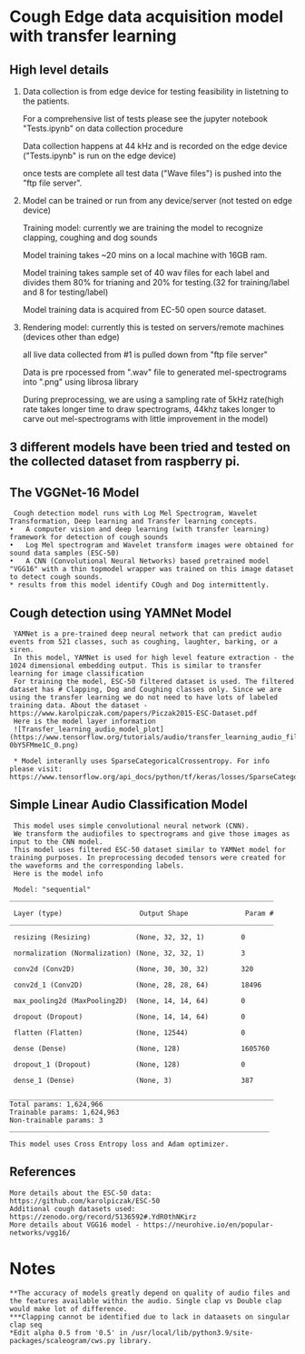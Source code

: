 # Cough Edge data acquisition model with transfer learning

## High level details
1. Data collection is from edge device for testing feasibility in listetning to the patients.

    For a comprehensive list of tests please see the jupyter notebook "Tests.ipynb" on data collection procedure

    Data collection happens at 44 kHz and is recorded on the edge device ("Tests.ipynb" is run on the edge device)

    once tests are complete all test data ("Wave files") is pushed into the "ftp file server".

2. Model can be trained or run from any device/server (not tested on edge device)

    Training model: currently we are training the model to recognize clapping, coughing and dog sounds

    Model training takes ~20 mins on a local machine with 16GB ram.

    Model training takes sample set of 40 wav files for each label and divides them 80% for trianing and 20% for testing.(32 for training/label and 8 for testing/label)

    Model training data is acquired from EC-50 open source dataset.

3. Rendering model: currently this is tested on servers/remote machines (devices other than edge)

    all live data collected from #1 is pulled down from "ftp file server" 

    Data is pre rpocessed from ".wav" file to generated mel-spectrograms into ".png" using librosa library 
    
    During preprocessing, we are using a sampling rate of 5kHz rate(high rate takes longer time to draw spectrograms, 44khz takes longer to carve out mel-spectrograms with little improvement in the model)


## 3 different models have been tried and tested on the collected dataset from raspberry pi.

## The VGGNet-16 Model
     Cough detection model runs with Log Mel Spectrogram, Wavelet Transformation, Deep learning and Transfer learning concepts.
    •	A computer vision and deep learning (with transfer learning) framework for detection of cough sounds
    •	Log Mel spectrogram and Wavelet transform images were obtained for sound data samples (ESC-50)
    •	A CNN (Convolutional Neural Networks) based pretrained model "VGG16" with a thin topmodel wrapper was trained on this image dataset to detect cough sounds.
    * results from this model identify COugh and Dog intermittently.
    
## Cough detection using YAMNet Model
     YAMNet is a pre-trained deep neural network that can predict audio events from 521 classes, such as coughing, laughter, barking, or a siren.
     In this model, YAMNet is used for high level feature extraction - the 1024 dimensional embedding output. This is similar to transfer learning for image classification
     For training the model, ESC-50 filtered dataset is used. The filtered dataset has # Clapping, Dog and Coughing classes only. Since we are using the transfer learning we do not need to have lots of labeled training data. About the dataset - https://www.karolpiczak.com/papers/Piczak2015-ESC-Dataset.pdf
     Here is the model layer information
     ![Transfer_learning_audio_model_plot](https://www.tensorflow.org/tutorials/audio/transfer_learning_audio_files/output_y-0bY5FMme1C_0.png)

     * Model interanlly uses SparseCategoricalCrossentropy. For info please visit: https://www.tensorflow.org/api_docs/python/tf/keras/losses/SparseCategoricalCrossentropy
     
## Simple Linear Audio Classification Model

     This model uses simple convolutional neural network (CNN).
     We transform the audiofiles to spectrograms and give those images as input to the CNN model.
     This model uses filtered ESC-50 dataset similar to YAMNet model for training purposes. In preprocessing decoded tensors were created for the waveforms and the corresponding labels.
     Here is the model info
 
     Model: "sequential"
    _________________________________________________________________

     Layer (type)                   Output Shape              Param #   
    _________________________________________________________________

     resizing (Resizing)           (None, 32, 32, 1)         0         
                                                                     
     normalization (Normalization) (None, 32, 32, 1)         3         
                                                                     
     conv2d (Conv2D)               (None, 30, 30, 32)        320       
                                                                     
     conv2d_1 (Conv2D)             (None, 28, 28, 64)        18496     
                                                                     
     max_pooling2d (MaxPooling2D)  (None, 14, 14, 64)        0                                                                     
                                                                     
     dropout (Dropout)             (None, 14, 14, 64)        0         
                                                                     
     flatten (Flatten)             (None, 12544)             0         
                                                                     
     dense (Dense)                 (None, 128)               1605760   
                                                                     
     dropout_1 (Dropout)           (None, 128)               0         
                                                                     
     dense_1 (Dense)               (None, 3)                 387       
                                                                     
    _________________________________________________________________
    Total params: 1,624,966
    Trainable params: 1,624,963
    Non-trainable params: 3
    ________________________________________________________________

    This model uses Cross Entropy loss and Adam optimizer.




## References
    More details about the ESC-50 data: https://github.com/karolpiczak/ESC-50
    Additional cough datasets used: https://zenodo.org/record/5136592#.YdR0thNKirz
    More details about VGG16 model - https://neurohive.io/en/popular-networks/vgg16/


# Notes
    **The accuracy of models greatly depend on quality of audio files and the features available within the audio. Single clap vs Double clap would make lot of difference.
    ***Clapping cannot be identified due to lack in dataasets on singular clap seq
    *Edit alpha 0.5 from '0.5' in /usr/local/lib/python3.9/site-packages/scaleogram/cws.py library.
